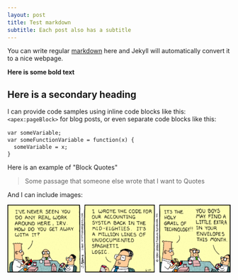```yaml
---
layout: post
title: Test markdown
subtitle: Each post also has a subtitle
---
```


You can write regular [markdown](http://en.wikipedia.org/wiki/Markdown) here and Jekyll will automatically convert it to a nice webpage.

**Here is some bold text**

## Here is a secondary heading

I can provide code samples using inline code blocks like this: `<apex:pageBlock>` for blog posts, or even separate code blocks like this:

    var someVariable;
    var someFunctionVariable = function(x) {
      someVariable = x;
    }

Here is an example of "Block Quotes"

> Some passage that someone else wrote that I want to Quotes

And I can include images:

![A Dilbert Comic](/img/dilbert-02.gif "Dilbert Comic")
